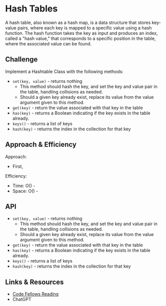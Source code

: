 # Hash Tables

A hash table, also known as a hash map, is a data structure that stores key-value pairs, where each key is mapped to a specific value using a hash function. The hash function takes the key as input and produces an index, called a "hash value," that corresponds to a specific position in the table, where the associated value can be found.

## Challenge

Implement a Hashtable Class with the following methods:
* `set(key, value)` - returns nothing
  * This method should hash the key, and set the key and value pair in the table, handling collisions as needed.
  * Should a given key already exist, replace its value from the value argument given to this method.
* `get(key)` - return the value associated with that key in the table
* `has(key)` - returns a Boolean indicating if the key exists in the table already.
* `keys()` - returns a list of keys
* `hash(key)` - returns the index in the collection for that key

## Approach & Efficiency

Approach:
* First,

Efficiency:
* Time: O() -
* Space: O() -

## API

* `set(key, value)` - returns nothing
  * This method should hash the key, and set the key and value pair in the table, handling collisions as needed.
  * Should a given key already exist, replace its value from the value argument given to this method.
* `get(key)` - return the value associated with that key in the table
* `has(key)` - returns a Boolean indicating if the key exists in the table already.
* `keys()` - returns a list of keys
* `hash(key)` - returns the index in the collection for that key

## Links & Resources

* [Code Fellows Reading](https://codefellows.github.io/common_curriculum/data_structures_and_algorithms/Code_401/class-30/resources/Hashtables.html)
* ChatGPT
